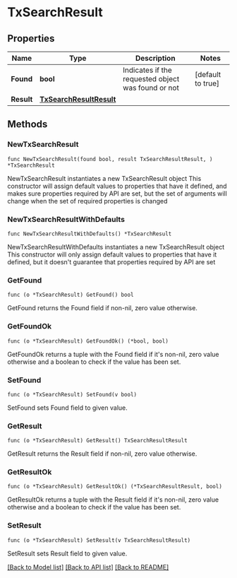 # TxSearchResult

## Properties

Name | Type | Description | Notes
------------ | ------------- | ------------- | -------------
**Found** | **bool** | Indicates if the requested object was found or not | [default to true]
**Result** | [**TxSearchResultResult**](TxSearchResultResult.md) |  | 

## Methods

### NewTxSearchResult

`func NewTxSearchResult(found bool, result TxSearchResultResult, ) *TxSearchResult`

NewTxSearchResult instantiates a new TxSearchResult object
This constructor will assign default values to properties that have it defined,
and makes sure properties required by API are set, but the set of arguments
will change when the set of required properties is changed

### NewTxSearchResultWithDefaults

`func NewTxSearchResultWithDefaults() *TxSearchResult`

NewTxSearchResultWithDefaults instantiates a new TxSearchResult object
This constructor will only assign default values to properties that have it defined,
but it doesn't guarantee that properties required by API are set

### GetFound

`func (o *TxSearchResult) GetFound() bool`

GetFound returns the Found field if non-nil, zero value otherwise.

### GetFoundOk

`func (o *TxSearchResult) GetFoundOk() (*bool, bool)`

GetFoundOk returns a tuple with the Found field if it's non-nil, zero value otherwise
and a boolean to check if the value has been set.

### SetFound

`func (o *TxSearchResult) SetFound(v bool)`

SetFound sets Found field to given value.


### GetResult

`func (o *TxSearchResult) GetResult() TxSearchResultResult`

GetResult returns the Result field if non-nil, zero value otherwise.

### GetResultOk

`func (o *TxSearchResult) GetResultOk() (*TxSearchResultResult, bool)`

GetResultOk returns a tuple with the Result field if it's non-nil, zero value otherwise
and a boolean to check if the value has been set.

### SetResult

`func (o *TxSearchResult) SetResult(v TxSearchResultResult)`

SetResult sets Result field to given value.



[[Back to Model list]](../README.md#documentation-for-models) [[Back to API list]](../README.md#documentation-for-api-endpoints) [[Back to README]](../README.md)


